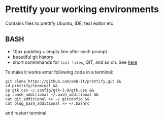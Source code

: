 # Prettify your working environments

Contains files to prettify Ubuntu, IDE, text editor etc.

## BASH
- 10px padding + empty line after each prompt
- beautiful git history
- short commmands for `list files`, GIT, and so on. See [here](https://github.com/amb-it/prettify/blob/master/terminal/.bash_additional)

To make it works enter following code in a terminal:

```
git clone https://github.com/amb-it/prettify.git &&
cd prettify/terminal &&
cp gtk.css ~/.config/gtk-3.0/gtk.css &&
cp .bash_additional ~/.bash_additional &&
cat git_additional >> ~/.gitconfig &&
cat plug_bash_additional >> ~/.bashrc
```

and restart terminal.
